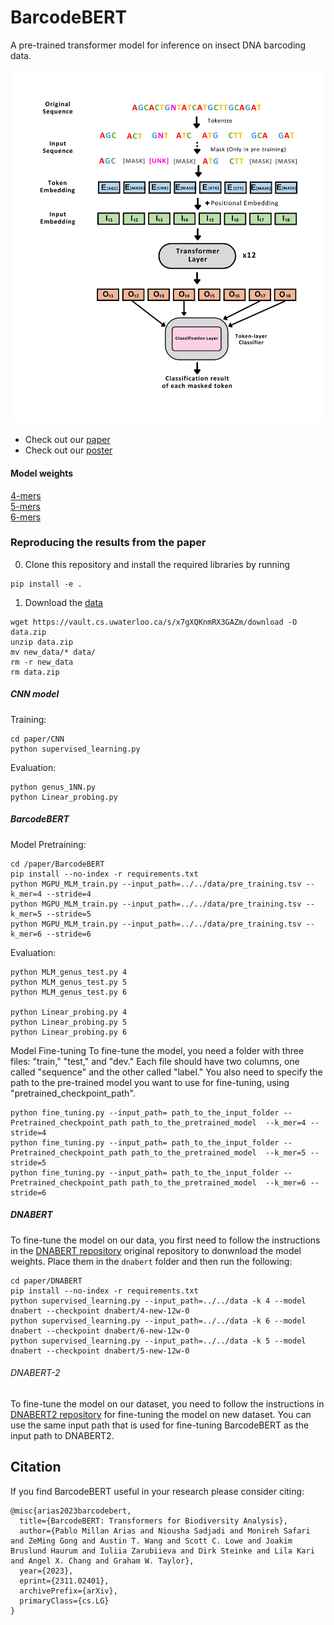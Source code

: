 # BarcodeBERT

A pre-trained transformer model for inference on insect DNA barcoding data.  
<p align="center">
  <img src ="Figures/Arch.png" alt="drawing" width="500"/>
</p>

* Check out our [paper](https://arxiv.org/abs/2311.02401)
* Check out our [poster](https://vault.cs.uwaterloo.ca/s/iixEfyeXMt8g3pi)

#### Model weights

[4-mers](https://vault.cs.uwaterloo.ca/s/5XdqgegTC6xe2yQ)  
[5-mers](https://vault.cs.uwaterloo.ca/s/Cb6yzBpPdHQzjzg)  
[6-mers](https://vault.cs.uwaterloo.ca/s/GCfZdeZEDCcdSNf)  


### Reproducing the results from the paper

0. Clone this repository and install the required libraries by running
```shell
pip install -e .
```

1. Download the [data](https://vault.cs.uwaterloo.ca/s/x7gXQKnmRX3GAZm)
```shell
wget https://vault.cs.uwaterloo.ca/s/x7gXQKnmRX3GAZm/download -O data.zip
unzip data.zip
mv new_data/* data/
rm -r new_data
rm data.zip
```

##### CNN model
Training: 
```
cd paper/CNN
python supervised_learning.py
```

Evaluation:
```
python genus_1NN.py
python Linear_probing.py
```

##### BarcodeBERT

Model Pretraining:
```
cd /paper/BarcodeBERT
pip install --no-index -r requirements.txt
python MGPU_MLM_train.py --input_path=../../data/pre_training.tsv --k_mer=4 --stride=4
python MGPU_MLM_train.py --input_path=../../data/pre_training.tsv --k_mer=5 --stride=5
python MGPU_MLM_train.py --input_path=../../data/pre_training.tsv --k_mer=6 --stride=6
```

Evaluation:
```
python MLM_genus_test.py 4
python MLM_genus_test.py 5
python MLM_genus_test.py 6

python Linear_probing.py 4
python Linear_probing.py 5
python Linear_probing.py 6
```

Model Fine-tuning
To fine-tune the model, you need a folder with three files: "train," "test," and "dev." Each file should have two columns, one called "sequence" and the other called "label." You also need to specify the path to the pre-trained model you want to use for fine-tuning, using "pretrained_checkpoint_path".
```
python fine_tuning.py --input_path= path_to_the_input_folder --Pretrained_checkpoint_path path_to_the_pretrained_model  --k_mer=4 --stride=4
python fine_tuning.py --input_path= path_to_the_input_folder --Pretrained_checkpoint_path path_to_the_pretrained_model  --k_mer=5 --stride=5
python fine_tuning.py --input_path= path_to_the_input_folder --Pretrained_checkpoint_path path_to_the_pretrained_model  --k_mer=6 --stride=6
```


##### DNABERT
To fine-tune the model on our data, you first need to follow the instructions in the [DNABERT repository](https://github.com/jerryji1993/DNABERT) original repository to donwnload the model weights. Place them in the `dnabert` folder and then run the following:

```
cd paper/DNABERT
pip install --no-index -r requirements.txt
python supervised_learning.py --input_path=../../data -k 4 --model dnabert --checkpoint dnabert/4-new-12w-0
python supervised_learning.py --input_path=../../data -k 6 --model dnabert --checkpoint dnabert/6-new-12w-0
python supervised_learning.py --input_path=../../data -k 5 --model dnabert --checkpoint dnabert/5-new-12w-0
```


###### DNABERT-2

To fine-tune the model on our dataset, you need to follow the instructions in [DNABERT2 repository](https://github.com/Zhihan1996/DNABERT_2) for fine-tuning the model on new dataset. You can use the same input path that is used for fine-tuning BarcodeBERT as the input path to DNABERT2. 


## Citation 

If you find BarcodeBERT useful in your research please consider citing:

	@misc{arias2023barcodebert,
      title={BarcodeBERT: Transformers for Biodiversity Analysis}, 
      author={Pablo Millan Arias and Niousha Sadjadi and Monireh Safari and ZeMing Gong and Austin T. Wang and Scott C. Lowe and Joakim Bruslund Haurum and Iuliia Zarubiieva and Dirk Steinke and Lila Kari and Angel X. Chang and Graham W. Taylor},
      year={2023},
      eprint={2311.02401},
      archivePrefix={arXiv},
      primaryClass={cs.LG}
    }




<!--- 

### Using BarcodeBERT as feature extractor in your own biodiversity analysis:

0. Clone this repository and install the required libraries

1. Download the pre-trained weights

2. Produce the features
**Note**: The model is ready to be used on data directly downloaded from BOLD. To use the model on your own data, please format the .tsv input file accordingly. 


### Fine-Tuning BarcodeBERT using your own data

0. Clone this repository and install the required libraries

1. Download the pre-trained weights

2. Fine-Tune the model
**Note**: The model is ready to be used on data directly downloaded from BOLD. To use the model on your own data, please format the .tsv input file accordingly. 

3. Test the fine-tuned model on the test dataset.






0. Download the [data](https://vault.cs.uwaterloo.ca/s/YojSrfn7n2iLfa9)
1. Make sure you have all the required libraries before running (remove the --no-index flags if you are not training on CC)

```
pip install -r requirements.txt
```

--!>
